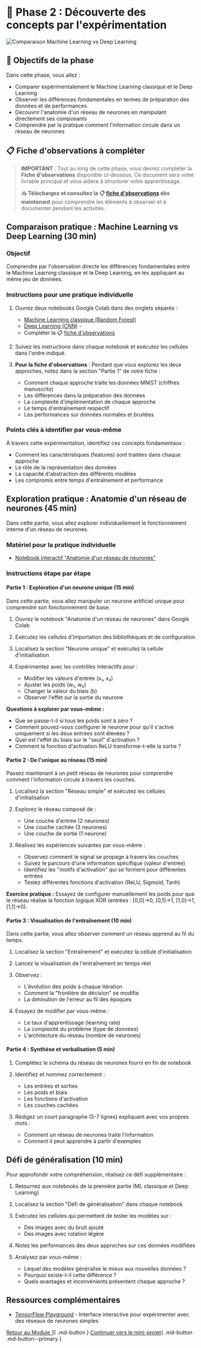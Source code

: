 # 🧩 Phase 2 : Découverte des concepts par l'expérimentation

![Comparaison Machine Learning vs Deep Learning](https://images.unsplash.com/photo-1551288049-bebda4e38f71?auto=format&fit=crop&q=80&w=1000&h=300)

## 🎯 Objectifs de la phase

Dans cette phase, vous allez :

  - Comparer expérimentalement le Machine Learning classique et le Deep Learning
  - Observer les différences fondamentales en termes de préparation des données et de performances
  - Découvrir l'anatomie d'un réseau de neurones en manipulant directement ses composants
  - Comprendre par la pratique comment l'information circule dans un réseau de neurones


## 📋 Fiche d'observations à compléter

> **IMPORTANT** : Tout au long de cette phase, vous devrez compléter la **Fiche d'observations** disponible ci-dessous. Ce document sera votre livrable principal et vous aidera à structurer votre apprentissage.
>
> 📥 **Téléchargez et consultez la 📋 [fiche d'observations](ressources/Partie1-Phase2-fiche-observations.md) dès maintenant** pour comprendre les éléments à observer et à documenter pendant les activités.

## Comparaison pratique : Machine Learning vs Deep Learning (30 min)

### Objectif
Comprendre par l'observation directe les différences fondamentales entre le Machine Learning classique et le Deep Learning, en les appliquant au même jeu de données.

### Instructions pour une pratique individuelle

1. Ouvrez deux notebooks Google Colab dans des onglets séparés :
   
    - [Machine Learning classique (Random Forest)](ressources/machine-learning-classique.md)
    - [Deep Learning (CNN)](ressources/deep-learning.md)    -  
    - Compléter la 📋 [fiche d'observations](ressources/Partie1-Phase2-fiche-observations.md)

2. Suivez les instructions dans chaque notebook et exécutez les cellules dans l'ordre indiqué.

3. **Pour la fiche d'observations** : Pendant que vous explorez les deux approches, notez dans la section "Partie 1" de votre fiche :
   
    - Comment chaque approche traite les données MNIST (chiffres manuscrits)
    - Les différences dans la préparation des données
    - La complexité d'implémentation de chaque approche
    - Le temps d'entraînement respectif
    - Les performances sur données normales et bruitées

### Points clés à identifier par vous-même

À travers cette expérimentation, identifiez ces concepts fondamentaux :

- Comment les caractéristiques (features) sont traitées dans chaque approche
- Le rôle de la représentation des données
- La capacité d'abstraction des différents modèles
- Les compromis entre temps d'entraînement et performance

## Exploration pratique : Anatomie d'un réseau de neurones (45 min)

Dans cette partie, vous allez explorer individuellement le fonctionnement interne d'un réseau de neurones.

### Matériel pour la pratique individuelle

* [Notebook interactif "Anatomie d'un réseau de neurones"](ressources/anatomie-reseau.md)
  
### Instructions étape par étape

#### Partie 1 : Exploration d'un neurone unique (15 min)

Dans cette partie, vous allez manipuler un neurone artificiel unique pour comprendre son fonctionnement de base.

1. Ouvrez le notebook "Anatomie d'un réseau de neurones" dans Google Colab
2. Exécutez les cellules d'importation des bibliothèques et de configuration
3. Localisez la section "Neurone unique" et exécutez la cellule d'initialisation
4. Expérimentez avec les contrôles interactifs pour :
   
   * Modifier les valeurs d'entrée (x₁, x₂)
   * Ajuster les poids (w₁, w₂)
   * Changer la valeur du biais (b)
   * Observer l'effet sur la sortie du neurone

**Questions à explorer par vous-même :**

* Que se passe-t-il si tous les poids sont à zéro ?
* Comment pouvez-vous configurer le neurone pour qu'il s'active uniquement si les deux entrées sont élevées ?
* Quel est l'effet du biais sur le "seuil" d'activation ?
* Comment la fonction d'activation ReLU transforme-t-elle la sortie ?

#### Partie 2 : De l'unique au réseau (15 min)

Passez maintenant à un petit réseau de neurones pour comprendre comment l'information circule à travers les couches.

1. Localisez la section "Réseau simple" et exécutez les cellules d'initialisation
2. Explorez le réseau composé de :
   
   * Une couche d'entrée (2 neurones)
   * Une couche cachée (3 neurones)
   * Une couche de sortie (1 neurone)
  
3. Réalisez les expériences suivantes par vous-même :
   
   * Observez comment le signal se propage à travers les couches
   * Suivez le parcours d'une information spécifique (valeur d'entrée)
   * Identifiez les "motifs d'activation" qui se forment pour différentes entrées
   * Testez différentes fonctions d'activation (ReLU, Sigmoid, Tanh)

**Exercice pratique :** 
Essayez de configurer manuellement les poids pour que le réseau réalise la fonction logique XOR (entrées : [0,0]→0, [0,1]→1, [1,0]→1, [1,1]→0).

#### Partie 3 : Visualisation de l'entraînement (10 min)

Dans cette partie, vous allez observer comment un réseau apprend au fil du temps.

1. Localisez la section "Entraînement" et exécutez la cellule d'initialisation
2. Lancez la visualisation de l'entraînement en temps réel
3. Observez :
   
   - L'évolution des poids à chaque itération
   - Comment la "frontière de décision" se modifie
   - La diminution de l'erreur au fil des époques

4. Essayez de modifier par vous-même :
   
   - Le taux d'apprentissage (learning rate)
   - La complexité du problème (type de données)
   - L'architecture du réseau (nombre de neurones)

#### Partie 4 : Synthèse et verbalisation (5 min)

1. Complétez le schéma du réseau de neurones fourni en fin de notebook
2. Identifiez et nommez correctement :
   
   - Les entrées et sorties
   - Les poids et biais
   - Les fonctions d'activation
   - Les couches cachées
3. Rédigez un court paragraphe (5-7 lignes) expliquant avec vos propres mots :
   
   - Comment un réseau de neurones traite l'information
   - Comment il peut apprendre à partir d'exemples

## Défi de généralisation (10 min)

Pour approfondir votre compréhension, réalisez ce défi supplémentaire :

1. Retournez aux notebooks de la première partie (ML classique et Deep Learning)
2. Localisez la section "Défi de généralisation" dans chaque notebook
3. Exécutez les cellules qui permettent de tester les modèles sur :
   
   - Des images avec du bruit ajouté
   - Des images avec rotation légère
4. Notez les performances des deux approches sur ces données modifiées
5. Analysez par vous-même :
   
   - Lequel des modèles généralise le mieux aux nouvelles données ?
   - Pourquoi existe-t-il cette différence ?
   - Quels avantages et inconvénients présentent chaque approche ?


## Ressources complémentaires

- [TensorFlow Playground](https://playground.tensorflow.org/) - Interface interactive pour expérimenter avec des réseaux de neurones simples

[Retour au Module 1](index.md){ .md-button }
[Continuer vers le mini-projet](mini-projet.md){ .md-button .md-button--primary }